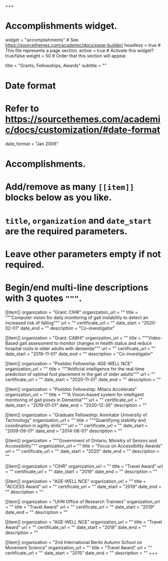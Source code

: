 +++
# Accomplishments widget.
widget = "accomplishments"  # See https://sourcethemes.com/academic/docs/page-builder/
headless = true  # This file represents a page section.
active = true  # Activate this widget? true/false
weight = 50  # Order that this section will appear.

title = "Grants, Fellowships, Awards"
subtitle = ""

# Date format
#   Refer to https://sourcethemes.com/academic/docs/customization/#date-format
date_format = "Jan 2006"

# Accomplishments.
#   Add/remove as many `[[item]]` blocks below as you like.
#   `title`, `organization` and `date_start` are the required parameters.
#   Leave other parameters empty if not required.
#   Begin/end multi-line descriptions with 3 quotes `"""`.

[[item]]
  organization = "Grant: CIHR"
  organization_url = ""
  title = """Computer vision for daily monitoring of gait instability to detect an increased risk of falling"""
  url = ""
  certificate_url = ""
  date_start = "2020-02-01"
  date_end = ""
  description = "Co-investigator"

[[item]]
  organization = "Grant: CABHI"
  organization_url = ""
  title = """Video-Based gait assessment to monitor changes in health status and reduce hospital visits in older adults with dementia"""
  url = ""
  certificate_url = ""
  date_start = "2019-11-01"
  date_end = ""
  description = "Co-investigator"
  
[[item]]
  organization = "Postdoc Fellowship: AGE-WELL NCE"
  organization_url = ""
  title = """Artificial intelligence for the real-time prediction of optimal foot placement in the gait of older adults"""
  url = ""
  certificate_url = ""
  date_start = "2020-11-01"
  date_end = ""
  description = ""

[[item]]
  organization = "Postdoc Fellowship: Mitacs Accelerate"
  organization_url = ""
  title = """A Vision-based system for intelligent monitoring of gait poses in Dementia"""
  url = ""
  certificate_url = ""
  date_start = "2019-01-01"
  date_end = "2020-12-30"
  description = ""

[[item]]
  organization = "Graduate Fellowship: Amirkabir University of Technology"
  organization_url = ""
  title = """Quantifying stability and coordination in agility drills"""
  url = ""
  certificate_url = ""
  date_start = "2009-09-01"
  date_end = "2014-06-01"
  description = ""

[[item]]
  organization = """Government of Ontario, Ministry of Seniors and Accessibility"""
  organization_url = ""
  title = "Focus on Accessibility Awards"
  url = ""
  certificate_url = ""
  date_start = "2020"
  date_end = ""
  description = ""

[[item]]
  organization = "CIHR"
  organization_url = ""
  title = "Travel Award"
  url = ""
  certificate_url = ""
  date_start = "2019"
  date_end = ""
  description = ""

[[item]]
  organization = "AGE-WELL NCE"
  organization_url = ""
  title = "ACCESS Award"
  url = ""
  certificate_url = ""
  date_start = "2019"
  date_end = ""
  description = ""

[[item]]
  organization = "UHN Office of Research Trainees"
  organization_url = ""
  title = "Travel Award"
  url = ""
  certificate_url = ""
  date_start = "2019"
  date_end = ""
  description = ""

[[item]]
  organization = "AGE-WELL NCE"
  organization_url = ""
  title = "Travel Award"
  url = ""
  certificate_url = ""
  date_start = "2018"
  date_end = ""
  description = ""

[[item]]
  organization = "2nd International Berlin Autumn School on Movement Science"
  organization_url = ""
  title = "Travel Award"
  url = ""
  certificate_url = ""
  date_start = "2015"
  date_end = ""
  description = ""
+++
